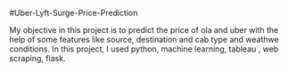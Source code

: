 #Uber-Lyft-Surge-Price-Prediction

My objective in this project is to predict the price of ola and uber with the help of some features like source, destination and cab type and weathwe conditions. In this project, I used python, machine learning, tableau , web scraping, flask.
